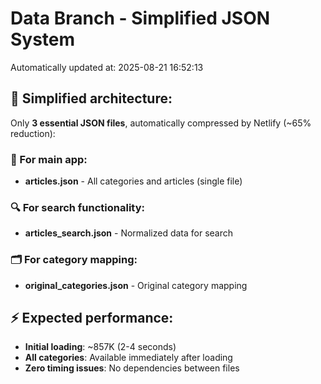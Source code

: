 # Data Branch - Simplified JSON System
Automatically updated at: 2025-08-21 16:52:13

## 🎯 Simplified architecture:
Only **3 essential JSON files**, automatically compressed by Netlify (~65% reduction):

### 📱 For main app:
- **articles.json** - All categories and articles (single file)

### 🔍 For search functionality:
- **articles_search.json** - Normalized data for search

### 🗂️ For category mapping:
- **original_categories.json** - Original category mapping

## ⚡ Expected performance:
- **Initial loading**: ~857K (2-4 seconds)
- **All categories**: Available immediately after loading
- **Zero timing issues**: No dependencies between files
